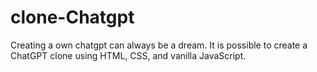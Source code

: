# clone-Chatgpt
Creating a own chatgpt can always be a dream. It is possible to create a ChatGPT clone using HTML, CSS, and vanilla JavaScript.
